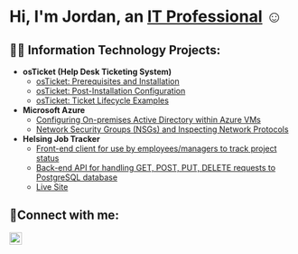 <h1>Hi, I'm Jordan, an <a href="https://linkedin.com/in/jordanhenn">IT Professional</a> ☺</h1>

<h2>👨‍💻 Information Technology Projects:</h2>

- <b>osTicket (Help Desk Ticketing System)</b>
  - [osTicket: Prerequisites and Installation](https://github.com/jordanhenn/osticket-prereqs)
  - [osTicket: Post-Installation Configuration](https://github.com/jordanhenn/post-install-config)
  - [osTicket: Ticket Lifecycle Examples](https://github.com/jordanhenn/ticket-lifecycle)
- <b>Microsoft Azure</b>
  - [Configuring On-premises Active Directory within Azure VMs](https://github.com/jordanhenn/configure-ad)
  - [Network Security Groups (NSGs) and Inspecting Network Protocols](https://github.com/jordanhenn/azure-network-protocols)
- <b>Helsing Job Tracker</b>
  - [Front-end client for use by employees/managers to track project status](https://github.com/jordanhenn/helsing-client/)
  - [Back-end API for handling GET, POST, PUT, DELETE requests to PostgreSQL database](https://github.com/jordanhenn/helsing-api/)
  - [Live Site](https://helsing-client.vercel.app)

<h2>🤳Connect with me:</h2>

[<img align="left" alt="Josh | LinkedIn" width="22px" src="https://i.ibb.co/Jz4CbWZ/icons8-linkedin-48.png" />][linkedin]

[linkedin]: https://linkedin.com/in/jordanhenn
